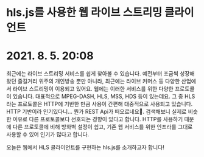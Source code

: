 # hls.js를 사용한 웹 라이브 스트리밍 클라이언트

# 2021. 8. 5. 20:08

최근에는 라이브 스트리밍 서비스를 쉽게 찾아볼 수 있습니다. 예전부터 조금씩 성장해왔던 즐길거리 위주의 개인방송 뿐만 아니라, 최근에는 라이브 커머스 등 다양한 산업에서 라이브 스트리밍이 이용되고 있어요. 웹에는 이러한 서비스를 위한 다양한 프로토콜이 있습니다. 대표적으로 MPEG-DASH, HLS, MSS, HDS 등이 있는데요. 그 중 HLS 라는 프로토콜은 HTTP에 기반한 만큼 사용이 간편해 대중적으로 사용되고 있습니다. HTTP 기반이라 인기있다니... 뭔가 REST Api가 떠오르네요🙂. 검색해보니 실제로 비슷한 이유로 다른 프로토콜보다 선호되는 경향이 있다고 합니다. HTTP를 사용하기 때문에 다른 프로토콜에 비해 방화벽 설정이 쉽고, 기존 웹 서비스를 위한 인프라를 그대로 사용할 수 있어 인기가 많다고 합니다.

오늘은 웹에서 HLS 클라이언트를 구현하는 hls.js를 소개하고자 합니다!
